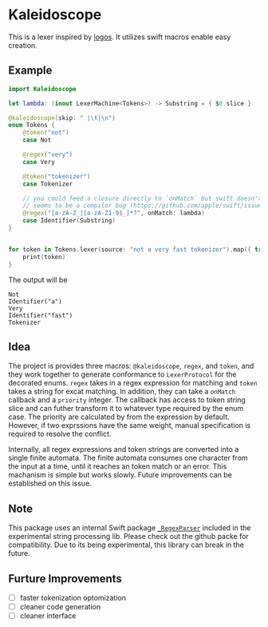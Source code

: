 # Kaleidoscope

This is a lexer inspired by [logos](https://github.com/maciejhirsz/logos). It utilizes swift macros enable easy creation. 

## Example

```swift
import Kaleidoscope

let lambda: (inout LexerMachine<Tokens>) -> Substring = { $0.slice }

@kaleidoscope(skip: " |\t|\n")
enum Tokens {
    @token("not")
    case Not

    @regex("very")
    case Very

    @token("tokenizer")
    case Tokenizer

    // you could feed a closure directly to `onMatch` but swift doesn't like it for some reason
    // seems to be a compiler bug (https://github.com/apple/swift/issues/70322)
    @regex("[a-zA-Z_][a-zA-Z1-9$_]*?", onMatch: lambda) 
    case Identifier(Substring)
}


for token in Tokens.lexer(source: "not a very fast tokenizer").map({ try! $0.get() }) {
    print(token)
}
```

The output will be 

```text
Not
Identifier("a")
Very
Identifier("fast")
Tokenizer
```

## Idea

The project is provides three macros: `@kaleidoscope`, `regex`, and `token`, and they work together to generate conformance to `LexerProtocol` for the decorated  enums. `regex` takes in a regex expression for matching and `token` takes a string for excat matching. In addition, they can take a `onMatch` callback and a `priority` integer. The callback has access to token string slice and can futher transform it to whatever type required by the enum case. The priority are calculated by from the expression by default. However, if two exprssions have the same weight, manual specification is required to resolve the conflict. 

Internally, all regex expressions and token strings are converted into a single finite automata. The finite automata consumes one character from the input at a time, until it reaches an token match or an error. This machanism is simple but works slowly. Future improvements can be established on this issue. 

## Note 

This package uses an internal Swift package [`_RegexParser`](https://github.com/apple/swift-experimental-string-processing) included in the experimental string processing lib. Please check out the github packe for compatibility. Due to its being experimental, this library can break in the future. 

## Furture Improvements

- [ ] faster tokenization optomization 
- [ ] cleaner code generation 
- [ ] cleaner interface
